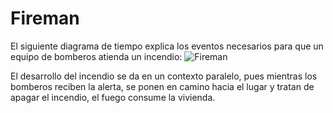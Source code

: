 # Fireman

El siguiente diagrama de tiempo explica los eventos necesarios para que un equipo de bomberos atienda un incendio: 
![Fireman](https://imgur.com/6Gz5NmX.png)

El desarrollo del incendio se da en un contexto paralelo, pues mientras los bomberos reciben la alerta, 
se ponen en camino hacia el lugar y tratan de apagar el incendio, el fuego consume la vivienda.

